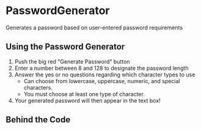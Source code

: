 # PasswordGenerator

Generates a password based on user-entered password requirements

## Using the Password Generator

1. Push the big red "Generate Password" button
2. Enter a number between 8 and 128 to designate the password length
3. Answer the yes or no questions regarding which character types to use
    * Can choose from lowercase, uppercase, numeric, and special characters.
    * You must choose at least one type of character.
4. Your generated password will then appear in the text box!

## Behind the Code

